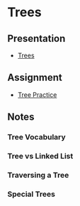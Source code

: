 # Trees

## Presentation
+ [Trees](https://drive.google.com/open?id=1fZg27PvgsRCDd3vVkDH1Bc672na5dg5ZYyDw-FjeJY8)

## Assignment
+ [Tree Practice](https://github.com/AdaGold/tree-practice)

## Notes

### Tree Vocabulary

### Tree vs Linked List

### Traversing a Tree

### Special Trees
